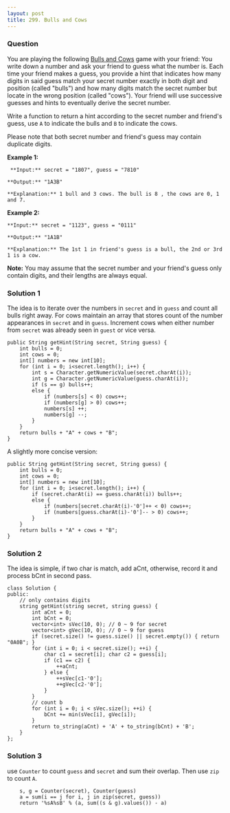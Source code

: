 ```yaml
---
layout: post
title: 299. Bulls and Cows
---
```

### Question
You are playing the following [Bulls and
Cows](https://en.wikipedia.org/wiki/Bulls_and_Cows) game with your friend: You
write down a number and ask your friend to guess what the number is. Each time
your friend makes a guess, you provide a hint that indicates how many digits
in said guess match your secret number exactly in both digit and position
(called "bulls") and how many digits match the secret number but locate in the
wrong position (called "cows"). Your friend will use successive guesses and
hints to eventually derive the secret number.

Write a function to return a hint according to the secret number and friend's
guess, use `A` to indicate the bulls and `B` to indicate the cows.

Please note that both secret number and friend's guess may contain duplicate
digits.

 **Example 1:**

    
    
     **Input:** secret = "1807", guess = "7810"
    
    **Output:** "1A3B"
    
    **Explanation:** 1 bull and 3 cows. The bull is 8 , the cows are 0, 1 and 7.

**Example 2:**

    
    
    **Input:** secret = "1123", guess = "0111"
    
    **Output:** "1A1B"
    
    **Explanation:** The 1st 1 in friend's guess is a bull, the 2nd or 3rd 1 is a cow.

 **Note:** You may assume that the secret number and your friend's guess only
contain digits, and their lengths are always equal.

### Solution 1
The idea is to iterate over the numbers in `secret` and in `guess` and count
all bulls right away. For cows maintain an array that stores count of the
number appearances in `secret` and in `guess`. Increment cows when either
number from `secret` was already seen in `guest` or vice versa.

    
    
    public String getHint(String secret, String guess) {
        int bulls = 0;
        int cows = 0;
        int[] numbers = new int[10];
        for (int i = 0; i<secret.length(); i++) {
            int s = Character.getNumericValue(secret.charAt(i));
            int g = Character.getNumericValue(guess.charAt(i));
            if (s == g) bulls++;
            else {
                if (numbers[s] < 0) cows++;
                if (numbers[g] > 0) cows++;
                numbers[s] ++;
                numbers[g] --;
            }
        }
        return bulls + "A" + cows + "B";
    }
    

A slightly more concise version:

    
    
    public String getHint(String secret, String guess) {
        int bulls = 0;
        int cows = 0;
        int[] numbers = new int[10];
        for (int i = 0; i<secret.length(); i++) {
            if (secret.charAt(i) == guess.charAt(i)) bulls++;
            else {
                if (numbers[secret.charAt(i)-'0']++ < 0) cows++;
                if (numbers[guess.charAt(i)-'0']-- > 0) cows++;
            }
        }
        return bulls + "A" + cows + "B";
    }


### Solution 2
The idea is simple, if two char is match, add aCnt, otherwise, record it and
process bCnt in second pass.

    
    
    class Solution {
    public:
        // only contains digits 
        string getHint(string secret, string guess) {
            int aCnt = 0;
            int bCnt = 0;
            vector<int> sVec(10, 0); // 0 ~ 9 for secret
            vector<int> gVec(10, 0); // 0 ~ 9 for guess 
            if (secret.size() != guess.size() || secret.empty()) { return "0A0B"; }
            for (int i = 0; i < secret.size(); ++i) {
                char c1 = secret[i]; char c2 = guess[i];
                if (c1 == c2) {
                    ++aCnt; 
                } else {
                    ++sVec[c1-'0'];
                    ++gVec[c2-'0'];
                }
            }
            // count b 
            for (int i = 0; i < sVec.size(); ++i) {
                bCnt += min(sVec[i], gVec[i]);
            }
            return to_string(aCnt) + 'A' + to_string(bCnt) + 'B';
        }
    };


### Solution 3
use `Counter` to count `guess` and `secret` and sum their overlap. Then use
`zip` to count `A`.

    
    
        s, g = Counter(secret), Counter(guess)
        a = sum(i == j for i, j in zip(secret, guess))
        return '%sA%sB' % (a, sum((s & g).values()) - a)



